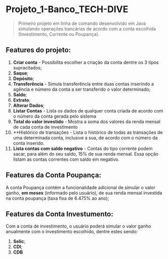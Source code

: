 # Projeto_1-Banco_TECH-DIVE

[](amostra_projeto_TECH-DIVE.gif)


> Primeiro projeto em linha de comando desenvolvido em Java simulando operações bancárias de acordo com a conta escolhida (Investimento, Corrente ou Poupança).

## Features do projeto:

1. **Criar conta** - Possibilita escolher a criação da conta dentre os 3 tipos supracitados;
2. **Saque**;
3. **Depósito**;
4. **Transferência** - Simula transferência entre duas contas inserindo a agência e número da conta a ser transferido o valor determinado;
5. **Saldo**;
6. **Extrato**;
7. **Alterar Dados**;
8. **Listar Contas** - Lista os dados de qualquer conta criada de acordo com o número da conta gerada pelo sistema
9. **Total do valor investido** - Mostra a soma dos valores da renda mensal de cada conta de investimento
10. **Histórico de transações - Lista o histórico de todas as transações de uma determinada conta, inclusive a sua, de acordo com o número da conta inserido.
11. **Lista contas com saldo negativo** - Contas do tipo corrente podem sacar, para além do seu saldo, 15% de sua renda mensal. Essa opção listam as contas correntes com saldo em negativo.

## Features da Conta Poupança:

A conta Poupança contém a funcionalidade adicional de simular o valor ganho, **em meses** (informado pelo usuário), de sua renda mensal investida na conta poupança (taxa fixa de 6.475% ao ano);

## Features da Conta Investumento:

Com a conta de investimento, o usuário poderá simular o valor ganho anualmente com o investimento escolhido, dentre estes sendo:

1. **Selic**;
2. **CDI**;
3. **CDB**
